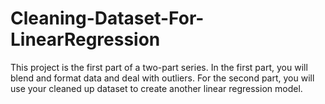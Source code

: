 # Cleaning-Dataset-For-LinearRegression
This project is the first part of a two-part series. In the first part, you will blend and format data and deal with outliers.  For the second part, you will use your cleaned up dataset to create another linear regression model.
